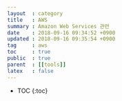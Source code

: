```yaml
---
layout  : category
title   : AWS
summary : Amazon Web Services 관련
date    : 2018-09-16 09:34:52 +0900
updated : 2018-09-16 09:35:54 +0900
tag     : aws
toc     : true
public  : true
parent  : [[tools]]
latex   : false
---
```

* TOC
{:toc}

